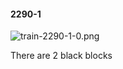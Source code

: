 #### 2290-1
![train-2290-1-0.png](https://github.com/lil-lab/nlvr/raw/master/nlvr/train/images/51/train-2290-1-0.png "train-2290-1-0.png")

There are 2 black blocks
